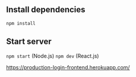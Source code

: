 ## Install dependencies
`npm install`

## Start server 
`npm start` (Node.js) `npm dev` (React.js)

https://production-login-frontend.herokuapp.com/
